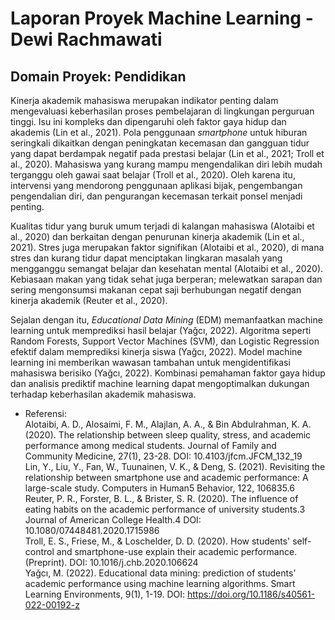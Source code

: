 # Laporan Proyek Machine Learning - Dewi Rachmawati

## Domain Proyek: Pendidikan
Kinerja akademik mahasiswa merupakan indikator penting dalam mengevaluasi keberhasilan proses pembelajaran di lingkungan perguruan tinggi. Isu ini kompleks dan dipengaruhi oleh faktor gaya hidup dan akademis (Lin et al., 2021). Pola penggunaan _smartphone_ untuk hiburan seringkali dikaitkan dengan peningkatan kecemasan dan gangguan tidur yang dapat berdampak negatif pada prestasi belajar (Lin et al., 2021; Troll et al., 2020). Mahasiswa yang kurang mampu mengendalikan diri lebih mudah terganggu oleh gawai saat belajar (Troll et al., 2020). Oleh karena itu, intervensi yang mendorong penggunaan aplikasi bijak, pengembangan pengendalian diri, dan pengurangan kecemasan terkait ponsel menjadi penting.   

Kualitas tidur yang buruk umum terjadi di kalangan mahasiswa (Alotaibi et al., 2020)  dan berkaitan dengan penurunan kinerja akademik (Lin et al., 2021). Stres juga merupakan faktor signifikan (Alotaibi et al., 2020), di mana stres dan kurang tidur dapat menciptakan lingkaran masalah yang mengganggu semangat belajar dan kesehatan mental (Alotaibi et al., 2020). Kebiasaan makan yang tidak sehat juga berperan; melewatkan sarapan dan sering mengonsumsi makanan cepat saji berhubungan negatif dengan kinerja akademik (Reuter et al., 2020).   

Sejalan dengan itu, _Educational Data Mining_ (EDM) memanfaatkan machine learning untuk memprediksi hasil belajar (Yağcı, 2022). Algoritma seperti Random Forests, Support Vector Machines (SVM), dan Logistic Regression efektif dalam memprediksi kinerja siswa (Yağcı, 2022). Model machine learning ini memberikan wawasan tambahan untuk mengidentifikasi mahasiswa berisiko (Yağcı, 2022). Kombinasi pemahaman faktor gaya hidup dan analisis prediktif machine learning dapat mengoptimalkan dukungan terhadap keberhasilan akademik mahasiswa.

- Referensi: </br>
Alotaibi, A. D., Alosaimi, F. M., Alajlan, A. A., & Bin Abdulrahman, K. A. (2020). The relationship between sleep quality, stress, and academic performance among medical students. Journal of Family and Community Medicine, 27(1), 23-28. DOI: 10.4103/jfcm.JFCM_132_19 </br>
Lin, Y., Liu, Y., Fan, W., Tuunainen, V. K., & Deng, S. (2021). Revisiting the relationship between smartphone use and academic performance: A large-scale study. Computers in Human5 Behavior, 122, 106835.6 </br>
Reuter, P. R., Forster, B. L., & Brister, S. R. (2020). The influence of eating habits on the academic performance of university students.3 Journal of American College Health.4 DOI: 10.1080/07448481.2020.1715986 </br>
Troll, E. S., Friese, M., & Loschelder, D. D. (2020). How students' self-control and smartphone-use explain their academic performance. (Preprint).  DOI: 10.1016/j.chb.2020.106624 </br>
Yağcı, M. (2022). Educational data mining: prediction of students’ academic performance using machine learning algorithms. Smart Learning Environments, 9(1), 1-19. DOI: https://doi.org/10.1186/s40561-022-00192-z
